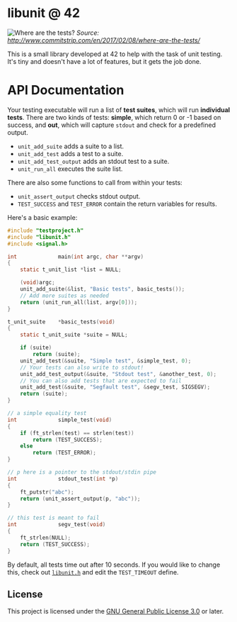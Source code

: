 # libunit @ 42

![Where are the
tests?](https://www.commitstrip.com/wp-content/uploads/2017/02/Strip-Ou-sont-les-tests-unitaires-english650-final.jpg)
*Source: http://www.commitstrip.com/en/2017/02/08/where-are-the-tests/*

This is a small library developed at 42 to help with the task of unit testing.
It's tiny and doesn't have a lot of features, but it gets the job done.

# API Documentation
Your testing executable will run a list of **test suites**, which will run
**individual tests**. There are two kinds of tests: **simple**, which return 0
or -1 based on success, and **out**, which will capture `stdout` and check for a
predefined output.

* `unit_add_suite` adds a suite to a list.
* `unit_add_test` adds a test to a suite.
* `unit_add_test_output` adds an stdout test to a suite.
* `unit_run_all` executes the suite list.

There are also some functions to call from within your tests:

* `unit_assert_output` checks stdout output.
* `TEST_SUCCESS` and `TEST_ERROR` contain the return variables for results.

Here's a basic example:
```c
#include "testproject.h"
#include "libunit.h"
#include <signal.h>

int				main(int argc, char **argv)
{
	static t_unit_list *list = NULL;

	(void)argc;
	unit_add_suite(&list, "Basic tests", basic_tests());
	// Add more suites as needed
	return (unit_run_all(list, argv[0]));
}

t_unit_suite	*basic_tests(void)
{
	static t_unit_suite *suite = NULL;

	if (suite)
		return (suite);
	unit_add_test(&suite, "Simple test", &simple_test, 0);
	// Your tests can also write to stdout!
	unit_add_test_output(&suite, "Stdout test", &another_test, 0);
	// You can also add tests that are expected to fail
	unit_add_test(&suite, "Segfault test", &segv_test, SIGSEGV);
	return (suite);
}

// a simple equality test
int				simple_test(void)
{
	if (ft_strlen(test) == strlen(test))
		return (TEST_SUCCESS);
	else
		return (TEST_ERROR);
}

// p here is a pointer to the stdout/stdin pipe
int				stdout_test(int *p)
{
	ft_putstr("abc");
	return (unit_assert_output(p, "abc"));
}

// this test is meant to fail
int				segv_test(void)
{
	ft_strlen(NULL);
	return (TEST_SUCCESS);
}
```

By default, all tests time out after 10 seconds. If you would like to change
this, check out [`libunit.h`](https://github.com/pbondoer/42-libunit/blob/master/includes/libunit.h)
and edit the `TEST_TIMEOUT` define.

## License
This project is licensed under the [GNU General Public License
3.0](https://www.gnu.org/licenses/gpl-3.0.txt) or later.
